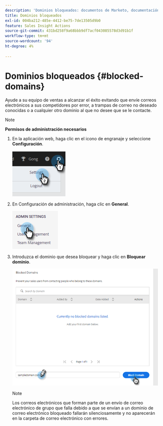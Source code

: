 ```yaml
---
description: 'Dominios bloqueados: documentos de Marketo, documentación del producto'
title: Dominios bloqueados
exl-id: 004ba212-485e-4412-be75-7de13505d9b0
feature: Sales Insight Actions
source-git-commit: 431bd258f9a68bbb9df7acf043085578d3d91b1f
workflow-type: tm+mt
source-wordcount: '94'
ht-degree: 4%

---
```


# Dominios bloqueados {#blocked-domains}

Ayude a su equipo de ventas a alcanzar el éxito evitando que envíe correos electrónicos a sus competidores por error, a trampas de correo no deseado conocidas o a cualquier otro dominio al que no desee que se le contacte.

>[!NOTE]
>
>**Permisos de administración necesarios**

1. En la aplicación web, haga clic en el icono de engranaje y seleccione **Configuración**.

   ![](assets/blocked-domains-1.png)

1. En Configuración de administración, haga clic en **General**.

   ![](assets/blocked-domains-2.png)

1. Introduzca el dominio que desea bloquear y haga clic en **Bloquear dominio**.

   ![](assets/blocked-domains-3.png)

   >[!NOTE]
   >
   >Los correos electrónicos que forman parte de un envío de correo electrónico de grupo que falla debido a que se envían a un dominio de correo electrónico bloqueado fallarán silenciosamente y no aparecerán en la carpeta de correo electrónico con errores.
